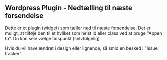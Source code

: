 Wordpress Plugin - Nedtælling til næste forsendelse
----

Dette er et plugin (widget) som tæller ned til næste forsendelse. Det er muligt, at tilføje den til et hvilket som helst id eller class ved at bruge "Appen to". 
Du kan selv vælge tidspunkt (selvfølgelig)

Hvis du vil have ændret i design eller lignende, så smid en besked i "Issue tracker".
